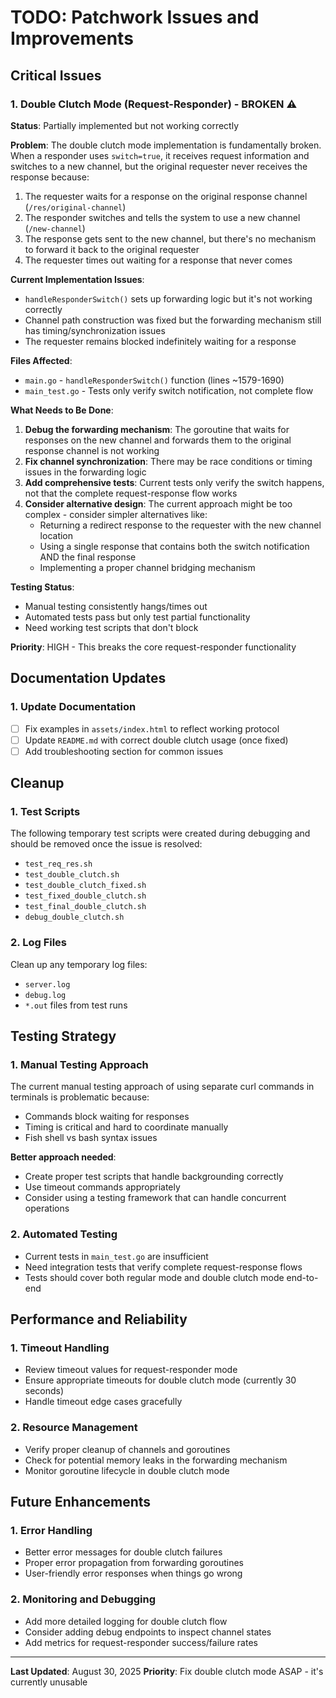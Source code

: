 # TODO: Patchwork Issues and Improvements

## Critical Issues

### 1. Double Clutch Mode (Request-Responder) - BROKEN ⚠️
**Status**: Partially implemented but not working correctly

**Problem**: The double clutch mode implementation is fundamentally broken. When a responder uses `switch=true`, it receives request information and switches to a new channel, but the original requester never receives the response because:

1. The requester waits for a response on the original response channel (`/res/original-channel`)
2. The responder switches and tells the system to use a new channel (`/new-channel`)  
3. The response gets sent to the new channel, but there's no mechanism to forward it back to the original requester
4. The requester times out waiting for a response that never comes

**Current Implementation Issues**:
- `handleResponderSwitch()` sets up forwarding logic but it's not working correctly
- Channel path construction was fixed but the forwarding mechanism still has timing/synchronization issues
- The requester remains blocked indefinitely waiting for a response

**Files Affected**:
- `main.go` - `handleResponderSwitch()` function (lines ~1579-1690)
- `main_test.go` - Tests only verify switch notification, not complete flow

**What Needs to Be Done**:
1. **Debug the forwarding mechanism**: The goroutine that waits for responses on the new channel and forwards them to the original response channel is not working
2. **Fix channel synchronization**: There may be race conditions or timing issues in the forwarding logic
3. **Add comprehensive tests**: Current tests only verify the switch happens, not that the complete request-response flow works
4. **Consider alternative design**: The current approach might be too complex - consider simpler alternatives like:
   - Returning a redirect response to the requester with the new channel location
   - Using a single response that contains both the switch notification AND the final response
   - Implementing a proper channel bridging mechanism

**Testing Status**: 
- Manual testing consistently hangs/times out
- Automated tests pass but only test partial functionality
- Need working test scripts that don't block

**Priority**: HIGH - This breaks the core request-responder functionality

## Documentation Updates

### 1. Update Documentation
- [ ] Fix examples in `assets/index.html` to reflect working protocol
- [ ] Update `README.md` with correct double clutch usage (once fixed)
- [ ] Add troubleshooting section for common issues

## Cleanup

### 1. Test Scripts
The following temporary test scripts were created during debugging and should be removed once the issue is resolved:
- `test_req_res.sh`
- `test_double_clutch.sh` 
- `test_double_clutch_fixed.sh`
- `test_fixed_double_clutch.sh`
- `test_final_double_clutch.sh`
- `debug_double_clutch.sh`

### 2. Log Files
Clean up any temporary log files:
- `server.log`
- `debug.log`
- `*.out` files from test runs

## Testing Strategy

### 1. Manual Testing Approach
The current manual testing approach of using separate curl commands in terminals is problematic because:
- Commands block waiting for responses
- Timing is critical and hard to coordinate manually
- Fish shell vs bash syntax issues

**Better approach needed**:
- Create proper test scripts that handle backgrounding correctly
- Use timeout commands appropriately
- Consider using a testing framework that can handle concurrent operations

### 2. Automated Testing
- Current tests in `main_test.go` are insufficient
- Need integration tests that verify complete request-response flows
- Tests should cover both regular mode and double clutch mode end-to-end

## Performance and Reliability

### 1. Timeout Handling
- Review timeout values for request-responder mode
- Ensure appropriate timeouts for double clutch mode (currently 30 seconds)
- Handle timeout edge cases gracefully

### 2. Resource Management
- Verify proper cleanup of channels and goroutines
- Check for potential memory leaks in the forwarding mechanism
- Monitor goroutine lifecycle in double clutch mode

## Future Enhancements

### 1. Error Handling
- Better error messages for double clutch failures
- Proper error propagation from forwarding goroutines
- User-friendly error responses when things go wrong

### 2. Monitoring and Debugging
- Add more detailed logging for double clutch flow
- Consider adding debug endpoints to inspect channel states
- Add metrics for request-responder success/failure rates

---

**Last Updated**: August 30, 2025
**Priority**: Fix double clutch mode ASAP - it's currently unusable
